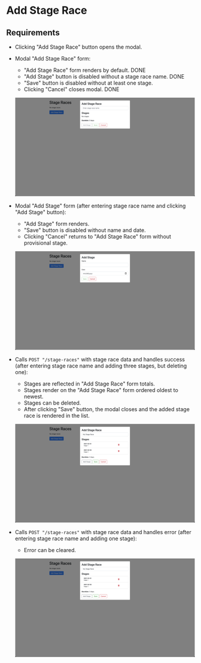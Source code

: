# Add Stage Race

## Requirements

- Clicking "Add Stage Race" button opens the modal.

- Modal "Add Stage Race" form:

  - "Add Stage Race" form renders by default. DONE
  - "Add Stage" button is disabled without a stage race name. DONE
  - "Save" button is disabled without at least one stage.
  - Clicking "Cancel" closes modal. DONE

  ![Blank "Add Stage" Race form](./screenshots/add-stage-race/1.png)

- Modal "Add Stage" form (after entering stage race name and clicking "Add Stage" button):

  - "Add Stage" form renders.
  - "Save" button is disabled without name and date.
  - Clicking "Cancel" returns to "Add Stage Race" form without provisional stage.

  ![Blank "Add Stage" form](./screenshots/add-stage-race/2.png)

- Calls `POST "/stage-races"` with stage race data and handles success (after entering stage race name and adding three stages, but deleting one):

  - Stages are reflected in "Add Stage Race" form totals.
  - Stages render on the "Add Stage Race" form ordered oldest to newest.
  - Stages can be deleted.
  - After clicking "Save" button, the modal closes and the added stage race is rendered in the list.

  ![Completed "Add Stage Race" form](./screenshots/add-stage-race/3.png)

- Calls `POST "/stage-races"` with stage race data and handles error (after entering stage race name and adding one stage):

  - Error can be cleared.

  ![POST "/stage-race" error](./screenshots/add-stage-race/3.png)

